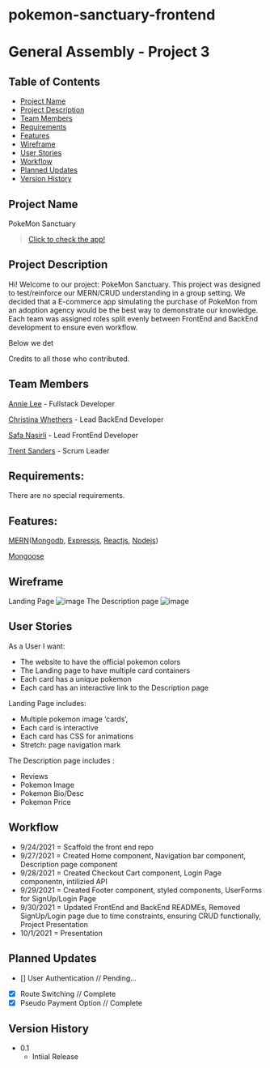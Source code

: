 # pokemon-sanctuary-frontend

# General Assembly - Project 3

## Table of Contents
* [Project Name](#project-name)
* [Project Description](#project-description)
* [Team Members](#team-members)
* [Requirements](#requirements)
* [Features](#features)
* [Wireframe](#wireframe)
* [User Stories](#user-stories)
* [Workflow](#workflow)
* [Planned Updates](#planned-updates)
* [Version History](#version-history)

## Project Name
PokeMon Sanctuary
>[Click to check the app!](https://pokemon-sanctuary.herokuapp.com/)

## Project Description
Hi! Welcome to our project: PokeMon Sanctuary. This project was designed to test/reinforce our MERN/CRUD understanding in a group setting. We decided that
a E-commerce app simulating the purchase of PokeMon from an adoption agency would be the best way to demonstrate our knowledge. Each team was assigned roles
split evenly between FrontEnd and BackEnd development to ensure even workflow. 

Below we det

Credits to all those who contributed.

## Team Members
[Annie Lee](https://github.com/anniezoyinlee) - Fullstack Developer

[Christina Whethers](https://github.com/Flandolly) - Lead BackEnd Developer

[Safa Nasirli](https://github.com/safanasirli) - Lead FrontEnd Developer

[Trent Sanders](https://github.com/MrGoodBurger) - Scrum Leader


## Requirements:
There are no special requirements.

## Features:
[MERN](https://www.mongodb.com/mern-stack)([Mongodb](https://www.mongodb.com/), [Expressjs](https://expressjs.com/), [Reactjs](https://reactjs.org/), [Nodejs](https://nodejs.org/en/))

[Mongoose](https://mongoosejs.com/)


## Wireframe
Landing Page
![image](https://imgur.com/sM08Abg.png)
The Description page
![image](https://imgur.com/I1eGXF7.png)

## User Stories
As a User I want:
* The website to have the official pokemon colors
* The Landing page to have multiple card containers
* Each card has a unique pokemon
* Each card has an interactive link to the Description page

Landing Page includes:
* Multiple pokemon image ‘cards’,
* Each card is interactive
* Each card has CSS for animations
* Stretch: page navigation mark

The Description page includes :
* Reviews
* Pokemon Image
* Pokemon Bio/Desc
* Pokemon Price


## Workflow
* 9/24/2021 = Scaffold the front end repo
* 9/27/2021 = Created Home component, Navigation bar component, Description page component
* 9/28/2021 = Created Checkout Cart component, Login Page componentn, intilizied API
* 9/29/2021 = Created Footer component, styled components, UserForms for SignUp/Login Page
* 9/30/2021 = Updated FrontEnd and BackEnd READMEs, Removed SignUp/Login page due to time constraints, ensuring CRUD functionally, Project Presentation 
* 10/1/2021 = Presentation

## Planned Updates
- [] User Authentication // Pending...
- [x] Route Switching // Complete
- [x] Pseudo Payment Option // Complete

## Version History
*   0.1
    * Intiial Release

